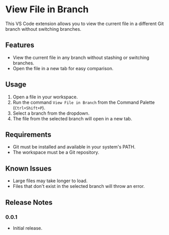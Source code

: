 # View File in Branch

This VS Code extension allows you to view the current file in a different Git branch without switching branches.

## Features

- View the current file in any branch without stashing or switching branches.
- Open the file in a new tab for easy comparison.

## Usage

1. Open a file in your workspace.
2. Run the command `View File in Branch` from the Command Palette (`Ctrl+Shift+P`).
3. Select a branch from the dropdown.
4. The file from the selected branch will open in a new tab.

## Requirements

- Git must be installed and available in your system's PATH.
- The workspace must be a Git repository.

## Known Issues

- Large files may take longer to load.
- Files that don't exist in the selected branch will throw an error.

## Release Notes

### 0.0.1

- Initial release.